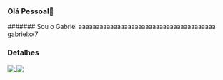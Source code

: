 ### Olá Pessoal👋

####### Sou o Gabriel
aaaaaaaaaaaaaaaaaaaaaaaaaaaaaaaaaaaaaaa gabrielxx7

### Detalhes

<a href="https://github.com/anuraghazra/github-readme-stats">
  <img align="center" src="https://github-readme-stats.vercel.app/api/pin/?username=gabrielxx7&repo=github-readme-stats&theme=buefy" />
</a>
<a href="https://github.com/anuraghazra/anuraghazra.github.io">
  <img align="center" src="https://github-readme-stats.vercel.app/api/pin/?username=gabrielxx7&repo=anuraghazra.github.io&theme=buefy" />
</a>

<br />
<br />
